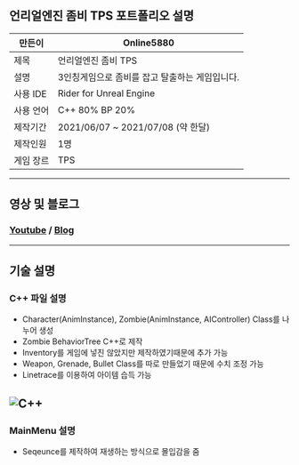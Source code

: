 ## 언리얼엔진 좀비 TPS 포트폴리오 설명
만든이|Online5880
---|---|
제목|언리얼엔진 좀비 TPS
설명|3인칭게임으로 좀비를 잡고 탈출하는 게임입니다.
사용 IDE|Rider for Unreal Engine
사용 언어|C++ 80% BP 20%
제작기간|2021/06/07 ~ 2021/07/08 (약 한달)
제작인원|1명
게임 장르|TPS
---
## 영상 및 블로그
### [Youtube](https://www.youtube.com/watch?v=kStbSjYVQe8&t=15s) / [Blog](https://online-unreal.tistory.com/)
---
## 기술 설명
### C++ 파일 설명
* Character(AnimInstance), Zombie(AnimInstance, AIController) Class를 나누어 생성
* Zombie BehaviorTree C++로 제작
* Inventory를 게임에 넣진 않았지만 제작하였기때문에 추가 가능
* Weapon, Grenade, Bullet Class를 따로 만들었기 때문에 수치 조정 가능
* Linetrace를 이용하여 아이템 습득 가능

![C++](https://user-images.githubusercontent.com/58097724/126120901-8ce8fc07-f83e-4ed3-9a34-472eb98a3915.png)
---
### MainMenu 설명
* Seqeunce를 제작하여 재생하는 방식으로 몰입감을 줌
